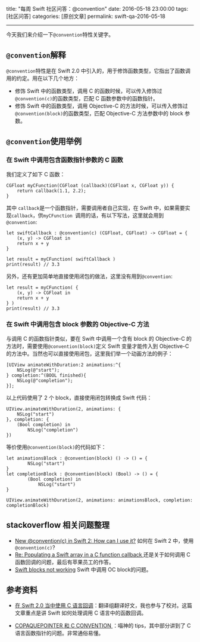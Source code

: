 title: "每周 Swift 社区问答：@convention"
date: 2016-05-18 23:00:00
tags: [社区问答]
categories: [原创文章]
permalink: swift-qa-2016-05-18

---

今天我们来介绍一下`@convention`特性关键字。

<!--more-->

## `@convention`解释
`@convention`特性是在 Swift 2.0 中引入的，用于修饰函数类型，它指出了函数调用的约定。用在以下几个地方：

* 修饰 Swift 中的函数类型，调用 C 的函数时候，可以传入修饰过`@convention(c)`的函数类型，匹配 C 函数参数中的函数指针。
* 修饰 Swift 中的函数类型，调用 Objective-C 的方法时候，可以传入修饰过`@convention(block)`的函数类型，匹配 Objective-C 方法参数中的 block 参数。

## `@convention`使用举例

### 在 Swift 中调用包含函数指针参数的 C 函数

我们定义了如下 C 函数：

```
CGFloat myCFunction(CGFloat (callback)(CGFloat x, CGFloat y)) {
    return callback(1.1, 2.2);
}
```

其中 `callback`是一个函数指针，需要调用者自己实现，在 Swift 中，如果需要实现`callback`，供`myCFunction `调用的话，有以下写法，这里就会用到`@convention`:

```
let swiftCallback : @convention(c) (CGFloat, CGFloat) -> CGFloat = {
    (x, y) -> CGFloat in
    return x + y
} 

let result = myCFunction( swiftCallback )
print(result) // 3.3
```

另外，还有更加简单地直接使用闭包的做法，这里没有用到`@convention`:

```
let result = myCFunction( {
    (x, y) -> CGFloat in
    return x + y
} )
print(result) // 3.3
```


### 在 Swift 中调用包含 block 参数的 Objective-C 方法
与调用 C 的函数指针类似，要在 Swift 中调用一个含有 block 的 Objective-C 的方法时，需要使用`@convention(block)`定义 Swift 变量才能传入到 Objective-C 的方法中。当然也可以直接使用闭包，这里我们举一个动画方法的例子：

```
[UIView animateWithDuration:2 animations:^{
	NSLog(@"start");
} completion:^(BOOL finished){
 	NSLog(@"completion");
}];
```

以上代码使用了 2 个 block，直接使用闭包转换成 Swift 代码：

```
UIView.animateWithDuration(2, animations: {
	NSLog("start")
}, completion: {
	(Bool completion) in
		NSLog("completion")
})

```

等价使用`@convention(block)`的代码如下：

```
let animationsBlock : @convention(block) () -> () = {
		NSLog("start")
}
let completionBlock : @convention(block) (Bool) -> () = {
		(Bool completion) in
			NSLog("start")
}

UIView.animateWithDuration(2, animations: animationsBlock, completion: completionBlock)
```


## stackoverflow 相关问题整理

* [New @convention(c) in Swift 2: How can I use it?](http://stackoverflow.com/questions/30740560/new-conventionc-in-swift-2-how-can-i-use-it)
	如何在 Swift 2 中，使用`@convention(c)`?	
* [Re: Populating a Swift array in a C function callback
](https://forums.developer.apple.com/message/15725#15725)
	还是关于如何调用 C 函数回调的问题，最后有苹果员工的作答。	
* [Swift blocks not working](http://stackoverflow.com/questions/24595692/swift-blocks-not-working)
	Swift 中调用 OC block的问题。		
## 参考资料

* [在 Swift 2.0 当中使用 C 语言回调](http://swift.gg/2015/11/11/c-callbacks-in-swift/)：翻译组翻译好文，我也参与了校对。这篇文章重点是讲 Swift 如何处理调用 C 语言中的函数回调。

* [COPAQUEPOINTER 和 C CONVENTION
](http://swifter.tips/cpointer/)：喵神的 tips，其中部分讲到了 C 语言函数指针的问题。非常通俗易懂。







